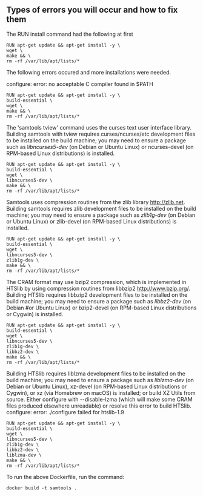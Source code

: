 ## Types of errors you will occur and how to fix them

The RUN install command had the following at first
```
RUN apt-get update && apt-get install -y \
wget \
make && \
rm -rf /var/lib/apt/lists/*
```

The following errors occured and more installations were needed.

configure: error: no acceptable C compiler found in $PATH
```
RUN apt-get update && apt-get install -y \
build-essential \
wget \
make && \
rm -rf /var/lib/apt/lists/*
```

The 'samtools tview' command uses the curses text user interface library.
Building samtools with tview requires curses/ncurses/etc development files
to be installed on the build machine; you may need to ensure a package such
as l*ibncurses5-dev* (on Debian or Ubuntu Linux) or ncurses-devel (on RPM-based
Linux distributions) is installed.
```
RUN apt-get update && apt-get install -y \
build-essential \
wget \
libncurses5-dev \
make && \
rm -rf /var/lib/apt/lists/*
```

Samtools uses compression routines from the zlib library <http://zlib.net>.
Building samtools requires zlib development files to be installed on the build
machine; you may need to ensure a package such as *zlib1g-dev* (on Debian or
Ubuntu Linux) or zlib-devel (on RPM-based Linux distributions) is installed.
```
RUN apt-get update && apt-get install -y \
build-essential \
wget \
libncurses5-dev \
zlib1g-dev \
make && \
rm -rf /var/lib/apt/lists/*
```

The CRAM format may use bzip2 compression, which is implemented in HTSlib
by using compression routines from libbzip2 <http://www.bzip.org/>.
Building HTSlib requires libbzip2 development files to be installed on the
build machine; you may need to ensure a package such as *libbz2-dev* (on Debian
#or Ubuntu Linux) or bzip2-devel (on RPM-based Linux distributions or Cygwin)
is installed.
```
RUN apt-get update && apt-get install -y \
build-essential \
wget \
libncurses5-dev \
zlib1g-dev \
libbz2-dev \
make && \
rm -rf /var/lib/apt/lists/*
```

Building HTSlib requires liblzma development files to be installed on the
build machine; you may need to ensure a package such as *liblzma-dev* (on Debian
or Ubuntu Linux), xz-devel (on RPM-based Linux distributions or Cygwin), or
xz (via Homebrew on macOS) is installed; or build XZ Utils from source.
Either configure with --disable-lzma (which will make some CRAM files
produced elsewhere unreadable) or resolve this error to build HTSlib.
configure: error: ./configure failed for htslib-1.9
```
RUN apt-get update && apt-get install -y \
build-essential \
wget \
libncurses5-dev \
zlib1g-dev \
libbz2-dev \
liblzma-dev \
make && \
rm -rf /var/lib/apt/lists/*
```

To run the above Dockerfile, run the command:
```
docker build -t samtools .
```
